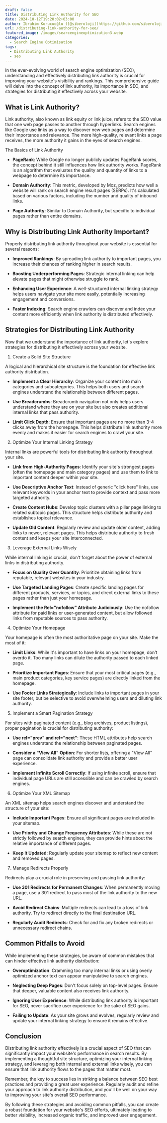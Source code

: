 ```yaml
---
draft: false
title: Distributing Link Authority for SEO
date: 2024-10-12T19:20:02+03:00
author: İbrahim Korucuoğlu ([@siberoloji](https://github.com/siberoloji))
url: /distributing-link-authority-for-seo/
featured_image: /images/searcengineoptimization3.webp
categories:
  - Search Engine Optimisation
tags:
  - Distributing Link Authority
  - seo
---
```



In the ever-evolving world of search engine optimization (SEO), understanding and effectively distributing link authority is crucial for improving your website's visibility and rankings. This comprehensive guide will delve into the concept of link authority, its importance in SEO, and strategies for distributing it effectively across your website.



## What is Link Authority?



Link authority, also known as link equity or link juice, refers to the SEO value that one web page passes to another through hyperlinks. Search engines like Google use links as a way to discover new web pages and determine their importance and relevance. The more high-quality, relevant links a page receives, the more authority it gains in the eyes of search engines.



The Basics of Link Authority


* **PageRank**: While Google no longer publicly updates PageRank scores, the concept behind it still influences how link authority works. PageRank is an algorithm that evaluates the quality and quantity of links to a webpage to determine its importance.

* **Domain Authority**: This metric, developed by Moz, predicts how well a website will rank on search engine result pages (SERPs). It's calculated based on various factors, including the number and quality of inbound links.

* **Page Authority**: Similar to Domain Authority, but specific to individual pages rather than entire domains.




## Why is Distributing Link Authority Important?



Properly distributing link authority throughout your website is essential for several reasons:


* **Improved Rankings**: By spreading link authority to important pages, you increase their chances of ranking higher in search results.

* **Boosting Underperforming Pages**: Strategic internal linking can help elevate pages that might otherwise struggle to rank.

* **Enhancing User Experience**: A well-structured internal linking strategy helps users navigate your site more easily, potentially increasing engagement and conversions.

* **Faster Indexing**: Search engine crawlers can discover and index your content more efficiently when link authority is distributed effectively.




## Strategies for Distributing Link Authority



Now that we understand the importance of link authority, let's explore strategies for distributing it effectively across your website.



1. Create a Solid Site Structure



A logical and hierarchical site structure is the foundation for effective link authority distribution.


* **Implement a Clear Hierarchy**: Organize your content into main categories and subcategories. This helps both users and search engines understand the relationship between different pages.

* **Use Breadcrumbs**: Breadcrumb navigation not only helps users understand where they are on your site but also creates additional internal links that pass authority.

* **Limit Click Depth**: Ensure that important pages are no more than 3-4 clicks away from the homepage. This helps distribute link authority more evenly and makes it easier for search engines to crawl your site.




2. Optimize Your Internal Linking Strategy



Internal links are powerful tools for distributing link authority throughout your site.


* **Link from High-Authority Pages**: Identify your site's strongest pages (often the homepage and main category pages) and use them to link to important content deeper within your site.

* **Use Descriptive Anchor Text**: Instead of generic "click here" links, use relevant keywords in your anchor text to provide context and pass more targeted authority.

* **Create Content Hubs**: Develop topic clusters with a pillar page linking to related subtopic pages. This structure helps distribute authority and establishes topical relevance.

* **Update Old Content**: Regularly review and update older content, adding links to newer, relevant pages. This helps distribute authority to fresh content and keeps your site interconnected.




3. Leverage External Links Wisely



While internal linking is crucial, don't forget about the power of external links in distributing authority.


* **Focus on Quality Over Quantity**: Prioritize obtaining links from reputable, relevant websites in your industry.

* **Use Targeted Landing Pages**: Create specific landing pages for different products, services, or topics, and direct external links to these pages rather than just your homepage.

* **Implement the Rel="nofollow" Attribute Judiciously**: Use the nofollow attribute for paid links or user-generated content, but allow followed links from reputable sources to pass authority.




4. Optimize Your Homepage



Your homepage is often the most authoritative page on your site. Make the most of it:


* **Limit Links**: While it's important to have links on your homepage, don't overdo it. Too many links can dilute the authority passed to each linked page.

* **Prioritize Important Pages**: Ensure that your most critical pages (e.g., main product categories, key service pages) are directly linked from the homepage.

* **Use Footer Links Strategically**: Include links to important pages in your site footer, but be selective to avoid overwhelming users and diluting link authority.




5. Implement a Smart Pagination Strategy



For sites with paginated content (e.g., blog archives, product listings), proper pagination is crucial for distributing authority:


* **Use rel="prev" and rel="next"**: These HTML attributes help search engines understand the relationship between paginated pages.

* **Consider a "View All" Option**: For shorter lists, offering a "View All" page can consolidate link authority and provide a better user experience.

* **Implement Infinite Scroll Correctly**: If using infinite scroll, ensure that individual page URLs are still accessible and can be crawled by search engines.




6. Optimize Your XML Sitemap



An XML sitemap helps search engines discover and understand the structure of your site:


* **Include Important Pages**: Ensure all significant pages are included in your sitemap.

* **Use Priority and Change Frequency Attributes**: While these are not strictly followed by search engines, they can provide hints about the relative importance of different pages.

* **Keep It Updated**: Regularly update your sitemap to reflect new content and removed pages.




7. Manage Redirects Properly



Redirects play a crucial role in preserving and passing link authority:


* **Use 301 Redirects for Permanent Changes**: When permanently moving a page, use a 301 redirect to pass most of the link authority to the new URL.

* **Avoid Redirect Chains**: Multiple redirects can lead to a loss of link authority. Try to redirect directly to the final destination URL.

* **Regularly Audit Redirects**: Check for and fix any broken redirects or unnecessary redirect chains.




## Common Pitfalls to Avoid



While implementing these strategies, be aware of common mistakes that can hinder effective link authority distribution:


* **Overoptimization**: Cramming too many internal links or using overly optimized anchor text can appear manipulative to search engines.

* **Neglecting Deep Pages**: Don't focus solely on top-level pages. Ensure that deeper, valuable content also receives link authority.

* **Ignoring User Experience**: While distributing link authority is important for SEO, never sacrifice user experience for the sake of SEO gains.

* **Failing to Update**: As your site grows and evolves, regularly review and update your internal linking strategy to ensure it remains effective.




## Conclusion



Distributing link authority effectively is a crucial aspect of SEO that can significantly impact your website's performance in search results. By implementing a thoughtful site structure, optimizing your internal linking strategy, and leveraging both internal and external links wisely, you can ensure that link authority flows to the pages that matter most.



Remember, the key to success lies in striking a balance between SEO best practices and providing a great user experience. Regularly audit and refine your approach to link authority distribution, and you'll be well on your way to improving your site's overall SEO performance.



By following these strategies and avoiding common pitfalls, you can create a robust foundation for your website's SEO efforts, ultimately leading to better visibility, increased organic traffic, and improved user engagement.
